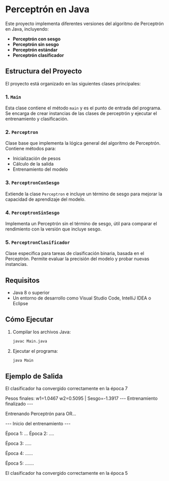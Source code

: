 # Perceptrón en Java

Este proyecto implementa diferentes versiones del algoritmo de Perceptrón en Java, incluyendo:

- **Perceptrón con sesgo**
- **Perceptrón sin sesgo**
- **Perceptrón estándar**
- **Perceptrón clasificador**

## Estructura del Proyecto

El proyecto está organizado en las siguientes clases principales:

### 1. `Main`
Esta clase contiene el método `main` y es el punto de entrada del programa. Se encarga de crear instancias de las clases de perceptrón y ejecutar el entrenamiento y clasificación.

### 2. `Perceptron`
Clase base que implementa la lógica general del algoritmo de Perceptrón. Contiene métodos para:
- Inicialización de pesos
- Cálculo de la salida
- Entrenamiento del modelo

### 3. `PerceptronConSesgo`
Extiende la clase `Perceptron` e incluye un término de sesgo para mejorar la capacidad de aprendizaje del modelo.

### 4. `PerceptronSinSesgo`
Implementa un Perceptrón sin el término de sesgo, útil para comparar el rendimiento con la versión que incluye sesgo.

### 5. `PerceptronClasificador`
Clase específica para tareas de clasificación binaria, basada en el Perceptrón. Permite evaluar la precisión del modelo y probar nuevas instancias.

## Requisitos
- Java 8 o superior
- Un entorno de desarrollo como Visual Studio Code, IntelliJ IDEA o Eclipse

## Cómo Ejecutar
1. Compilar los archivos Java:
   ```sh
   javac Main.java
   ```
2. Ejecutar el programa:
   ```sh
   java Main
   ```

## Ejemplo de Salida
El clasificador ha convergido correctamente en la época 7

Pesos finales: w1=1.0467 w2=0.5095 | Sesgo=-1.3917
--- Entrenamiento finalizado ---

Entrenando Perceptrón para OR...

--- Inicio del entrenamiento ---

Época 1:
...
Época 2:
....

Época 3:
.....

Época 4:
......

Época 5:
.......

El clasificador ha convergido correctamente en la época 5





